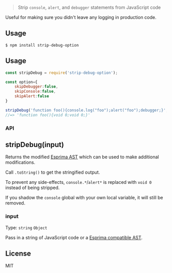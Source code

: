 > Strip `console`, `alert`, and `debugger` statements from JavaScript code

Useful for making sure you didn't leave any logging in production code.

## Usage

```
$ npm install strip-debug-option
```


## Usage

```js
const stripDebug = require('strip-debug-option');

const option={
	skipDebugger:false,
	skipConsole:false,
	skipAlert:false
}

stripDebug('function foo(){console.log("foo");alert("foo");debugger;}',option).toString();
//=> 'function foo(){void 0;void 0;}'
```


### API

## stripDebug(input)

Returns the modified [Esprima AST](http://esprima.org) which can be used to make additional modifications.

Call `.toString()` to get the stringified output.

To prevent any side-effects, `console.*`/`alert*` is replaced with `void 0` instead of being stripped.

If you shadow the `console` global with your own local variable, it will still be removed.

### input

Type: `string` `Object`

Pass in a string of JavaScript code or a [Esprima compatible AST](http://esprima.org).



## License

MIT
